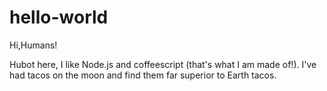 hello-world
=============

Hi,Humans!

Hubot here, I like Node.js and coffeescript (that's what I am made of!).
I've had tacos on the moon and find them far superior to Earth tacos.
